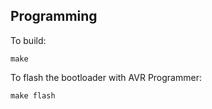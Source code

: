 ## Programming
To build:
```
make
```

To flash the bootloader with AVR Programmer:
```
make flash
```
